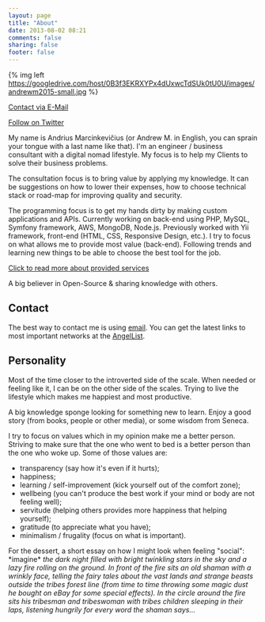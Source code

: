 ```yaml
---
layout: page
title: "About"
date: 2013-08-02 08:21
comments: false
sharing: false
footer: false
---
```


{% img left https://googledrive.com/host/0B3f3EKRXYPx4dUxwcTdSUk0tU0U/images/andrewm2015-small.jpg %}

<a class="button button-red button-contact" href="mailto:consultation@ifdattic.com" data-ga-event="contact,click,button email">Contact via E-Mail</a>

<a class="button button-blue button-contact" href="https://twitter.com/ifdattic" data-ga-event="contact,click,button twitter">Follow on Twitter</a>

My name is Andrius Marcinkevičius (or Andrew M. in English, you can sprain your tongue with a last name like that). I'm an engineer / business consultant with a digital nomad lifestyle. My focus is to help my Clients to solve their business problems.

The consultation focus is to bring value by applying my knowledge. It can be suggestions on how to lower their expenses, how to choose technical stack or road-map for improving quality and security.

The programming focus is to get my hands dirty by making custom applications and APIs. Currently working on back-end using PHP, MySQL, Symfony framework, AWS, MongoDB, Node.js. Previously worked with Yii framework, front-end (HTML, CSS, Responsive Design, etc.). I try to focus on what allows me to provide most value (back-end). Following trends and learning new things to be able to choose the best tool for the job.

<a href="services" data-ga-event="contact,click,link services">Click to read more about provided services</a>

A big believer in Open-Source & sharing knowledge with others.

## Contact <a name="contact"></a>

The best way to contact me is using [email](mailto:consultation@ifdattic.com). You can get the latest links to most important networks at the [AngelList](https://angel.co/ifdattic).

## Personality

Most of the time closer to the introverted side of the scale. When needed or feeling like it, I can be on the other side of the scales. Trying to live the lifestyle which makes me happiest and most productive.

A big knowledge sponge looking for something new to learn. Enjoy a good story (from books, people or other media), or some wisdom from Seneca.

I try to focus on values which in my opinion make me a better person. Striving to make sure that the one who went to bed is a better person than the one who woke up. Some of those values are:

* transparency (say how it's even if it hurts);
* happiness;
* learning / self-improvement (kick yourself out of the comfort zone);
* wellbeing (you can't produce the best work if your mind or body are not feeling well);
* servitude (helping others provides more happiness that helping yourself);
* gratitude (to appreciate what you have);
* minimalism / frugality (focus on what is important).

For the dessert, a short essay on how I might look when feeling "social": \*imagine\* *the dark night filled with bright twinkling stars in the sky and a lazy fire rolling on the ground. In front of the fire sits an old shaman with a wrinkly face, telling the fairy tales about the vast lands and strange beasts outside the tribes forest line (from time to time throwing some magic dust he bought on eBay for some special effects). In the circle around the fire sits his tribesman and tribeswoman with tribes children sleeping in their laps, listening hungrily for every word the shaman says...*
